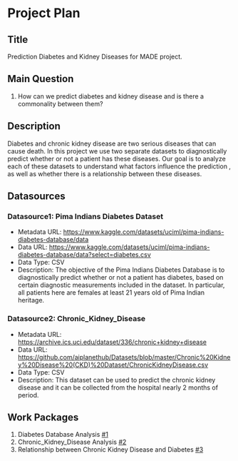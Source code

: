# Project Plan

## Title
<!-- Give your project a short title. -->
Prediction Diabetes and Kidney Diseases for MADE project.

## Main Question

<!-- Think about one main question you want to answer based on the data. -->
1. How can we predict diabetes and kidney disease and is there a commonality between them?

## Description

<!-- Describe your data science project in max. 200 words. Consider writing about why and how you attempt it. -->

 Diabetes and chronic kidney disease are two serious diseases that can cause death. In this project we use two separate datasets to diagnostically predict whether or not a patient has these diseases. 
 Our goal is to analyze each of these datasets to understand what factors influence the prediction , as well as whether there is a relationship between these diseases.


## Datasources


<!-- Describe each datasources you plan to use in a section. Use the prefic "DatasourceX" where X is the id of the datasource. -->

### Datasource1: Pima Indians Diabetes Dataset


* Metadata URL: https://www.kaggle.com/datasets/uciml/pima-indians-diabetes-database/data
* Data URL: https://www.kaggle.com/datasets/uciml/pima-indians-diabetes-database/data?select=diabetes.csv
* Data Type: CSV
* Description: The objective of the Pima Indians Diabetes Database is to diagnostically predict whether or not a patient has diabetes, based on  certain diagnostic measurements included in the dataset. In particular, all patients here are females at least 21 years old of Pima Indian heritage.

### Datasource2: Chronic_Kidney_Disease 


* Metadata URL: https://archive.ics.uci.edu/dataset/336/chronic+kidney+disease
* Data URL: https://github.com/aiplanethub/Datasets/blob/master/Chronic%20Kidney%20Disease%20(CKD)%20Dataset/ChronicKidneyDisease.csv
* Data Type: CSV
* Description: This dataset can be used to predict the chronic kidney disease and it can be collected from the hospital nearly 2 months of period.

## Work Packages

<!-- List of work packages ordered sequentially, each pointing to an issue with more details. -->

1. Diabetes Database Analysis [#1][i1]
2. Chronic_Kidney_Disease Analysis [#2][i2]
3. Relationship between Chronic Kidney Disease and Diabetes [#3][i3]

[i1]: https://github.com/zeinabaliakbari/made-template-ws2324/issues/1#issue-1972520880
[i2]: https://github.com/zeinabaliakbari/made-template-ws2324/issues/2#issue-1972526450
[i3]: https://github.com/zeinabaliakbari/made-template-ws2324/issues/3#issue-1972534877
